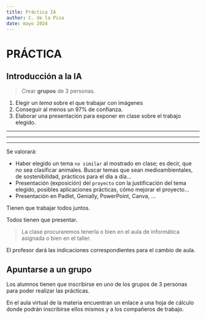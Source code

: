 ```yaml
---
title: Práctica IA 
author: C. de la Pisa 
date: mayo 2024
---
```



# PRÁCTICA #

## Introducción a la IA ##

> Crear **grupos** de 3 personas. <br>

1. Elegir un *tema* sobre el que trabajar con imágenes
2. Conseguir al menos un 97% de confianza.
3. Elaborar una presentación para exponer en clase sobre el trabajo elegido.

--------------------------------------------
--------------------------------------------
--------------------------------------------

Se valorará:

- Haber elegido un tema `no similar` al mostrado en clase; es decir, que no sea clasificar animales. Buscar temas que sean medioambientales, de sostenibilidad, prácticos para el día a día...
- Presentación (exposición) del `proyecto` con la justificación del tema elegido, posibles aplicaciones prácticas, cómo mejorar el proyecto...
- Presentación en Padlet, Genially, PowerPoint, Canva, ...  

Tienen que trabajar todos juntos.

Todos tienen que presentar. 

> La clase procuraremos tenerla o bien en el aula de informática asignada o bien en el taller.

El profesor dará las indicaciones correspondientes para el cambio de aula.

## Apuntarse a un grupo ##

Los alumnos tienen que inscribirse en uno de los grupos de 3 personas para poder realizar las prácticas.

En el aula virtual de la materia encuentran un enlace a una hoja de cálculo donde podrán inscribirse ellos mismos y a los compañeros de trabajo.


